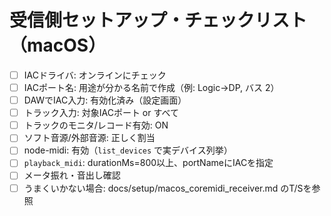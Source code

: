 # 受信側セットアップ・チェックリスト（macOS）

- [ ] IACドライバ: オンラインにチェック
- [ ] IACポート名: 用途が分かる名前で作成（例: Logic->DP, バス 2）
- [ ] DAWでIAC入力: 有効化済み（設定画面）
- [ ] トラック入力: 対象IACポート or すべて
- [ ] トラックのモニタ/レコード有効: ON
- [ ] ソフト音源/外部音源: 正しく割当
- [ ] node-midi: 有効（`list_devices` で実デバイス列挙）
- [ ] `playback_midi`: durationMs=800以上、portNameにIACを指定
- [ ] メータ振れ・音出し確認
- [ ] うまくいかない場合: docs/setup/macos_coremidi_receiver.md のT/Sを参照
